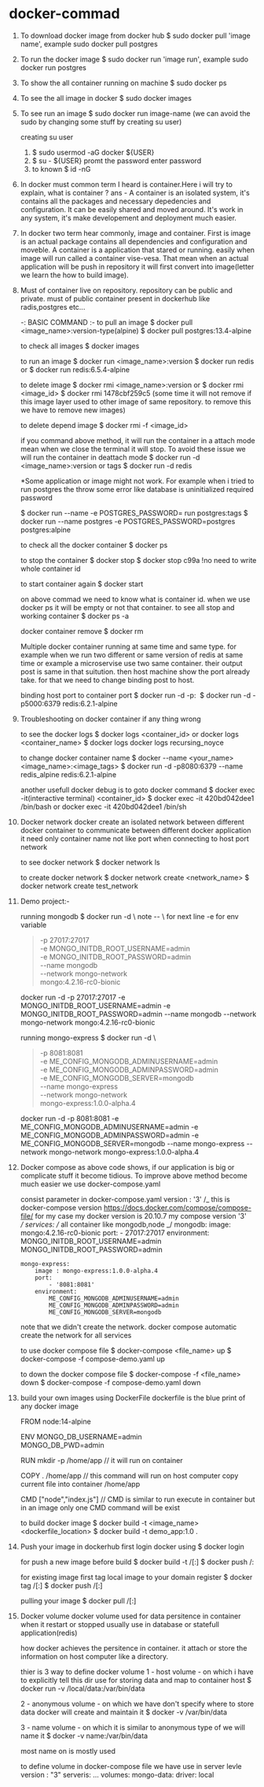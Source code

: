 # docker-commad

1.  To download docker image from docker hub
    $ sudo docker pull 'image name', example sudo docker pull postgres

2.  To run the docker image
    $ sudo docker run 'image run', example sudo docker run postgres

3.  To show the all container running on machine
    $ sudo docker ps

4.  To see the all image in docker
    $ sudo docker images

5.  To see run an image
    $ sudo docker run image-name (we can avoid the sudo by changing some stuff by creating su user)

    creating su user

    1. $ sudo usermod -aG docker ${USER}
    2. $ su - ${USER}
       promt the password enter password
    3. to known $ id -nG

6.  In docker must common term I heard is container.Here i will try to explain,
    what is container ?
    ans - A container is an isolated system, it's contains all the packages and necessary depedencies and configuration. It can be easily shared and moved around. It's work in any system, it's make developement and deployment much easier.

7.  In docker two term hear commonly, image and container. First is image is an
    actual package contains all dependencies and configuration and moveble. A container is a application that stared or running. easily when image will run called a container vise-vesa. That mean when an actual application will be push in repository it will first convert into image(letter we learn the how to build image).

8.  Must of container live on repository. repository can be public and private.
    must of public container present in dockerhub like radis,postgres etc...

    -: BASIC COMMAND :-
    to pull an image
    $ docker pull <image_name>:version-type(alpine)
    $ docker pull postgres:13.4-alpine

    to check all images
    $ docker images

    to run an image
    $ docker run <image_name>:version
    $ docker run redis or $ docker run redis:6.5.4-alpine

    to delete image
    $ docker rmi <image_name>:version or $ docker rmi <image_id>
    $ docker rmi 1478cbf259c5
    (some time it will not remove if this image layer used to other image of same repository. to remove this we have to remove new images)

    to delete depend image
    $ docker rmi -f <image_id>

    if you command above method, it will run the container in a attach mode mean when we close the terminal it will stop. To avoid these issue we will run the container in deattach mode
    $ docker run -d <image_name>:version or tags
    $ docker run -d redis

    \*Some application or image might not work. For example when i tried to run postgres the throw some error like database is uninitialized required password

    $ docker run --name <someName> -e POSTGRES_PASSWORD=<somePassword> run postgres:tags
    $ docker run --name postgres -e POSTGRES_PASSWORD=postgres postgres:alpine

    to check all the docker container
    $ docker ps

    to stop the container
    $ docker stop <container id>
    $ docker stop c99a !no need to write whole container id

    to start container again
    $ docker start <container id>

    on above commad we need to know what is container id. when we use docker ps it will be empty or not that container.
    to see all stop and working container
    $ docker ps -a

    docker container remove
    $ docker rm <container id>

    Multiple docker container running at same time and same type.
    for example when we run two different or same version of redis at same time or example a microservise use two same container. their output post is same in that suitution. then host machine show the port already take. for that we need to change binding post to host.

    binding host port to container port
    $ docker run -d -p<host port>:<container port> <image name>
    $ docker run -d -p5000:6379 redis:6.2.1-alpine

9.  Troubleshooting on docker container if any thing wrong

    to see the docker logs
    $ docker logs <container_id> or docker logs <container_name>
    $ docker logs docker logs recursing_noyce

    to change docker container name
    $ docker --name <your_name> <image_name>:<image_tags>
    $ docker run -d -p8080:6379 --name redis_alpine redis:6.2.1-alpine

    another usefull docker debug is to goto docker command
    $ docker exec -it(interactive terminal) <container_id>
    $ docker exec -it 420bd042dee1 /bin/bash or docker exec -it 420bd042dee1 /bin/sh

10. Docker network
    docker create an isolated network between different docker container
    to communicate between different docker application it need only container name not like port when connecting to host port network

    to see docker network
    $ docker network ls

    to create docker network
    $ docker network create <network_name>
    $ docker network create test_network

11. Demo project:-

    running mongodb
    $ docker run -d \ note -- \ for next line -e for env variable

    > -p 27017:27017 \
    > -e MONGO_INITDB_ROOT_USERNAME=admin \
    > -e MONGO_INITDB_ROOT_PASSWORD=admin \
    > --name mongodb \
    > --network mongo-network \
    > mongo:4.2.16-rc0-bionic

    docker run -d -p 27017:27017 -e MONGO_INITDB_ROOT_USERNAME=admin -e MONGO_INITDB_ROOT_PASSWORD=admin --name mongodb --network mongo-network mongo:4.2.16-rc0-bionic

    running mongo-express
    $ docker run -d \

    > -p 8081:8081 \
    > -e ME_CONFIG_MONGODB_ADMINUSERNAME=admin \
    > -e ME_CONFIG_MONGODB_ADMINPASSWORD=admin \
    > -e ME_CONFIG_MONGODB_SERVER=mongodb \
    > --name mongo-express \
    > --network mongo-network \
    > mongo-express:1.0.0-alpha.4

    docker run -d -p 8081:8081 -e ME_CONFIG_MONGODB_ADMINUSERNAME=admin -e ME_CONFIG_MONGODB_ADMINPASSWORD=admin -e ME_CONFIG_MONGODB_SERVER=mongodb --name mongo-express --network mongo-network mongo-express:1.0.0-alpha.4

12. Docker compose
    as above code shows, if our application is big or complicate stuff it become tidious. To improve above method become much easier we use docker-compose.yaml

    consist parameter in docker-compose.yaml
    version : '3'
    /_
    this is docker-compose version https://docs.docker.com/compose/compose-file/
    for my case my docker version is 20.10.7 my compose version '3'  
    _/
    services:
    /_
    all container like mongodb,node
    _/
    mongodb:
			image: mongo:4.2.16-rc0-bionic
			port: 
				- 27017:27017
			environment:
				MONGO_INITDB_ROOT_USERNAME=admin
				MONGO_INITDB_ROOT_PASSWORD=admin

		mongo-express:
			image : mongo-express:1.0.0-alpha.4
			port:
				- '8081:8081'
			environment:
				ME_CONFIG_MONGODB_ADMINUSERNAME=admin
				ME_CONFIG_MONGODB_ADMINPASSWORD=admin
				ME_CONFIG_MONGODB_SERVER=mongodb

    note that we didn't create the network. docker compose automatic create the network for all services

    to use docker compose file
    $ docker-compose <file_name> up
    $ docker-compose -f compose-demo.yaml up

    to down the docker compose file
    $ docker-compose -f <file_name> down
    $ docker-compose -f compose-demo.yaml down

13. build your own images using DockerFile
    dockerfile is the blue print of any docker image

    FROM node:14-alpine

    ENV MONGO_DB_USERNAME=admin \
     MONGO_DB_PWD=admin

    RUN mkdir -p /home/app // it will run on container

    COPY . /home/app // this command will run on host computer copy current file into container /home/app

    CMD ["node","index.js"] // CMD is similar to run execute in container but in an image only one CMD command will be exist

    to build docker image
    $ docker build -t <image_name> <dockerfile_location>
    $ docker build -t demo_app:1.0 .

14. Push your image in dockerhub
    first login docker using
    $ docker login

    for push a new image before build
    $ docker build -t <hub-user>/<repo-name>[:<tag>]
    $ docker push <hub-user>/<repo-name>:<tag>

    for existing image first tag local image to your domain register
    $ docker tag <existing-image> <hub-user>/<repo-name>[:<tag>]
    $ docker push <hub-user>/<repo-name>[:<tag>]

    pulling your image
    $ docker pull <hub-user>/<repo-name>[:<tag>]

15. Docker volume
    docker volume used for data persitence in container when it restart or stopped
    usually use in database or statefull application(redis)

    how docker achieves the persitence in container. it attach or store the information on host computer like a directory.

    thier is 3 way to define docker volume
    1 - host volume - on which i have to explicitly tell this dir use for storing data and map to container host
    $ docker run -v /local/data:/var/bin/data

    2 - anonymous volume - on which we have don't specify where to store data docker will create and maintain it
    $ docker -v /var/bin/data

    3 - name volume - on which it is similar to anonymous type of we will name it
    $ docker -v name:/var/bin/data

    most name on is mostly used

    to define volume in docker-compose file
    we have use in server levle
    version : "3"
    serveris:
			...
		volumes:
			mongo-data:
				driver: local